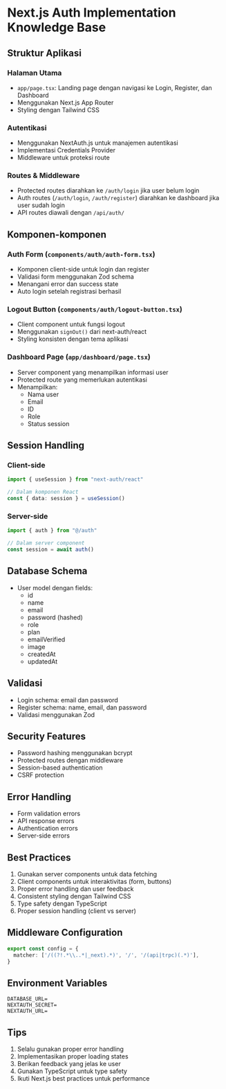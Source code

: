 # Next.js Auth Implementation Knowledge Base

## Struktur Aplikasi

### Halaman Utama
- `app/page.tsx`: Landing page dengan navigasi ke Login, Register, dan Dashboard
- Menggunakan Next.js App Router
- Styling dengan Tailwind CSS

### Autentikasi
- Menggunakan NextAuth.js untuk manajemen autentikasi
- Implementasi Credentials Provider
- Middleware untuk proteksi route

### Routes & Middleware
- Protected routes diarahkan ke `/auth/login` jika user belum login
- Auth routes (`/auth/login`, `/auth/register`) diarahkan ke dashboard jika user sudah login
- API routes diawali dengan `/api/auth/`

## Komponen-komponen

### Auth Form (`components/auth/auth-form.tsx`)
- Komponen client-side untuk login dan register
- Validasi form menggunakan Zod schema
- Menangani error dan success state
- Auto login setelah registrasi berhasil

### Logout Button (`components/auth/logout-button.tsx`)
- Client component untuk fungsi logout
- Menggunakan `signOut()` dari next-auth/react
- Styling konsisten dengan tema aplikasi

### Dashboard Page (`app/dashboard/page.tsx`)
- Server component yang menampilkan informasi user
- Protected route yang memerlukan autentikasi
- Menampilkan:
  * Nama user
  * Email
  * ID
  * Role
  * Status session

## Session Handling

### Client-side
```typescript
import { useSession } from "next-auth/react"

// Dalam komponen React
const { data: session } = useSession()
```

### Server-side
```typescript
import { auth } from "@/auth"

// Dalam server component
const session = await auth()
```

## Database Schema
- User model dengan fields:
  * id
  * name
  * email
  * password (hashed)
  * role
  * plan
  * emailVerified
  * image
  * createdAt
  * updatedAt

## Validasi
- Login schema: email dan password
- Register schema: name, email, dan password
- Validasi menggunakan Zod

## Security Features
- Password hashing menggunakan bcrypt
- Protected routes dengan middleware
- Session-based authentication
- CSRF protection

## Error Handling
- Form validation errors
- API response errors
- Authentication errors
- Server-side errors

## Best Practices
1. Gunakan server components untuk data fetching
2. Client components untuk interaktivitas (form, buttons)
3. Proper error handling dan user feedback
4. Consistent styling dengan Tailwind CSS
5. Type safety dengan TypeScript
6. Proper session handling (client vs server)

## Middleware Configuration
```typescript
export const config = {
  matcher: ['/((?!.*\\..*|_next).*)', '/', '/(api|trpc)(.*)'],
}
```

## Environment Variables
```
DATABASE_URL=
NEXTAUTH_SECRET=
NEXTAUTH_URL=
```

## Tips
1. Selalu gunakan proper error handling
2. Implementasikan proper loading states
3. Berikan feedback yang jelas ke user
4. Gunakan TypeScript untuk type safety
5. Ikuti Next.js best practices untuk performance
